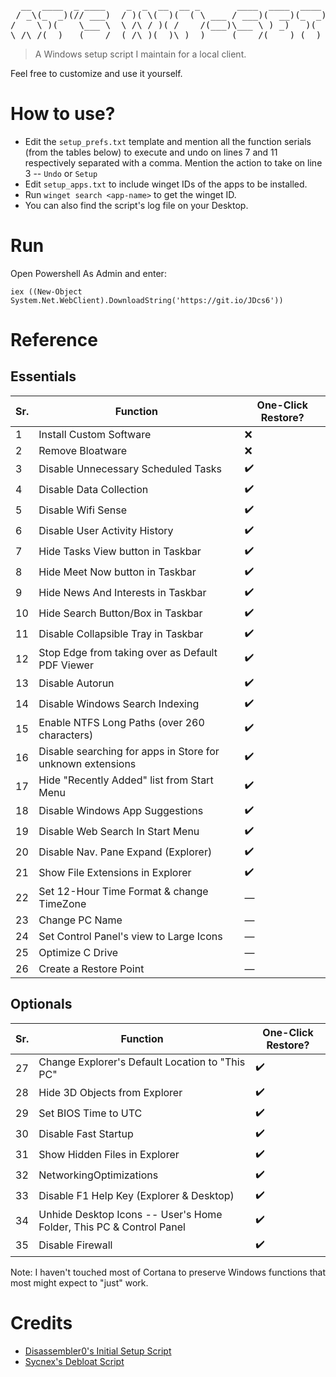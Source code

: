 <pre align="center">
  __  ____  _ ____    _  _  __  __ _       ____  ____  ____  _  _  ____
 / _\(_  _)(// ___)  / )( \(  )(  ( \ ___ / ___)(  __)(_  _)/ )( \(  _ \
/    \ )(    \___ \  \ /\ / )( /    /(___)\___ \ ) _)   )(  ) \/ ( ) __/
\_/\_/(__)   (____/  (_/\_)(__)\_)__)     (____/(____) (__) \____/(__)
</pre>

> A Windows setup script I maintain for a local client.

Feel free to customize and use it yourself.

# How to use?
- Edit the `setup_prefs.txt` template and mention all the function serials (from the tables below) to execute and undo on lines 7 and 11 respectively separated with a comma. Mention the action to take on line 3 -- `Undo` or `Setup`
- Edit `setup_apps.txt` to include winget IDs of the apps to be installed.
- Run `winget search <app-name>` to get the winget ID.
- You can also find the script's log file on your Desktop.

# Run
Open Powershell As Admin and enter:
```
iex ((New-Object System.Net.WebClient).DownloadString('https://git.io/JDcs6'))
```

# Reference
## Essentials
Sr. | Function | One-Click Restore?
---|---|---
1 | Install Custom Software | ❌
2 | Remove Bloatware | ❌
3 | Disable Unnecessary Scheduled Tasks | ✔️
4 | Disable Data Collection | ✔️
5 | Disable Wifi Sense | ✔️
6 | Disable User Activity History | ✔️
7 | Hide Tasks View button in Taskbar | ✔️
8 | Hide Meet Now button in Taskbar | ✔️
9 | Hide News And Interests in Taskbar | ✔️
10 | Hide Search Button/Box in Taskbar | ✔️
11 | Disable Collapsible Tray in Taskbar | ✔️
12 | Stop Edge from taking over as Default PDF Viewer | ✔️
13 | Disable Autorun | ✔️
14 | Disable Windows Search Indexing | ✔️
15 | Enable NTFS Long Paths (over 260 characters) | ✔️
16 | Disable searching for apps in Store for unknown extensions | ✔️
17 | Hide "Recently Added" list from Start Menu | ✔️
18 | Disable Windows App Suggestions | ✔️
19 | Disable Web Search In Start Menu | ✔️
20 | Disable Nav. Pane Expand (Explorer) | ✔️
21 | Show File Extensions in Explorer | ✔️
22 | Set 12-Hour Time Format & change TimeZone | —
23 | Change PC Name | —
24 | Set Control Panel's view to Large Icons | —
25 | Optimize C Drive | —
26 | Create a Restore Point | —

## Optionals
Sr. | Function | One-Click Restore?
---|---|---
27 | Change Explorer's Default Location to "This PC" | ✔️
28 | Hide 3D Objects from Explorer | ✔️
29 | Set BIOS Time to UTC | ✔️
30 | Disable Fast Startup | ✔️
31 | Show Hidden Files in Explorer | ✔️
32 | NetworkingOptimizations | ✔️
33 | Disable F1 Help Key (Explorer & Desktop) | ✔️
34 | Unhide Desktop Icons -- User's Home Folder, This PC & Control Panel | ✔️
35 | Disable Firewall | ✔️

Note: I haven't touched most of Cortana to preserve Windows functions that most might expect to "just" work.

# Credits
- [Disassembler0's Initial Setup Script](https://github.com/Disassembler0/Win10-Initial-Setup-Script/)
- [Sycnex's Debloat Script](https://github.com/Sycnex/Windows10Debloater/)